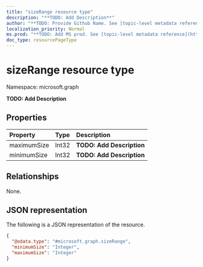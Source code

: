 ```yaml
---
title: "sizeRange resource type"
description: "**TODO: Add Description**"
author: "**TODO: Provide Github Name. See [topic-level metadata reference](https://msgo.azurewebsites.net/add/document/guidelines/metadata.html#topic-level-metadata)**"
localization_priority: Normal
ms.prod: "**TODO: Add MS prod. See [topic-level metadata reference](https://msgo.azurewebsites.net/add/document/guidelines/metadata.html#topic-level-metadata)**"
doc_type: resourcePageType
---
```


# sizeRange resource type

Namespace: microsoft.graph

**TODO: Add Description**

## Properties
|Property|Type|Description|
|:---|:---|:---|
|maximumSize|Int32|**TODO: Add Description**|
|minimumSize|Int32|**TODO: Add Description**|

## Relationships
None.

## JSON representation
The following is a JSON representation of the resource.
<!-- {
  "blockType": "resource",
  "@odata.type": "microsoft.graph.sizeRange"
}
-->
``` json
{
  "@odata.type": "#microsoft.graph.sizeRange",
  "minimumSize": "Integer",
  "maximumSize": "Integer"
}
```

